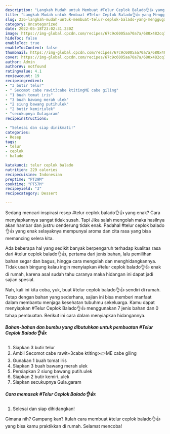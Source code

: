 ```yaml
---
description: "Langkah Mudah untuk Membuat #Telur Ceplok Balado👌👍 yang Menggugah Selera, Buat Buka Puasa Enak Banget"
title: "Langkah Mudah untuk Membuat #Telur Ceplok Balado👌👍 yang Menggugah Selera, Buat Buka Puasa Enak Banget"
slug: 236-langkah-mudah-untuk-membuat-telur-ceplok-balado-yang-menggugah-selera-buat-buka-puasa-enak-banget
category: Uncategorized
date: 2022-05-18T23:02:31.230Z
image: https://img-global.cpcdn.com/recipes/67c9c6005aa70a7a/680x482cq70/telur-ceplok-balado-foto-resep-utama.jpg
hideToc: false
enableToc: true
enableTocContent: false
thumbnail: https://img-global.cpcdn.com/recipes/67c9c6005aa70a7a/680x482cq70/telur-ceplok-balado-foto-resep-utama.jpg
cover: https://img-global.cpcdn.com/recipes/67c9c6005aa70a7a/680x482cq70/telur-ceplok-balado-foto-resep-utama.jpg
author: Admin
authorAv: notfound
ratingvalue: 4.1
reviewcount: 19
recipeingredient:
- "3 butir telur"
- " Secomot cabe rawit3cabe ktitingME cabe giling"
- "1 buah tomat iris"
- "3 buah bawang merah ulek"
- "2 siung bawang putihulek"
- "2 butir kemiriulek"
- "secukupnya Gulagaram"
recipeinstructions:

- "Selesai dan siap dinikmati!"
categories:
- Resep
tags:
- telur
- ceplok
- balado

katakunci: telur ceplok balado 
nutrition: 229 calories
recipecuisine: Indonesian
preptime: "PT29M"
cooktime: "PT57M"
recipeyield: "3"
recipecategory: Dessert

---
```



Sedang mencari inspirasi resep #telur ceplok balado👌👍 yang enak? Cara menyiapkannya sangat tidak susah. Tapi Jika salah mengolah maka hasilnya akan hambar dan justru cenderung tidak enak. Padahal #telur ceplok balado👌👍 yang enak selayaknya mempunyai aroma dan cita rasa yang bisa memancing selera kita.


Ada beberapa hal yang sedikit banyak berpengaruh terhadap kualitas rasa dari #telur ceplok balado👌👍, pertama dari jenis bahan, lalu pemilihan bahan segar dan bagus, hingga cara mengolah dan menghidangkannya. Tidak usah bingung kalau ingin menyiapkan #telur ceplok balado👌👍 enak di rumah, karena asal sudah tahu caranya maka hidangan ini dapat jadi sajian spesial.




Nah, kali ini kita coba, yuk, buat #telur ceplok balado👌👍 sendiri di rumah. Tetap dengan bahan yang sederhana, sajian ini bisa memberi manfaat dalam membantu menjaga kesehatan tubuhmu sekeluarga. Kamu dapat menyiapkan #Telur Ceplok Balado👌👍 menggunakan 7 jenis bahan dan 0 tahap pembuatan. Berikut ini cara dalam menyiapkan hidangannya.

<!--inarticleads1-->

##### Bahan-bahan dan bumbu yang dibutuhkan untuk pembuatan #Telur Ceplok Balado👌👍:

1. Siapkan 3 butir telur
1. Ambil  Secomot cabe rawit+3cabe ktiting&gt;👉ME cabe giling
1. Gunakan 1 buah tomat iris
1. Siapkan 3 buah bawang merah ulek
1. Persiapkan 2 siung bawang putih.ulek
1. Siapkan 2 butir kemiri..ulek
1. Siapkan secukupnya Gula.garam




<!--inarticleads2-->

##### Cara memasak #Telur Ceplok Balado👌👍:


1. Selesai dan siap dihidangkan!



Gimana nih? Gampang kan? Itulah cara membuat #telur ceplok balado👌👍 yang bisa kamu praktikkan di rumah. Selamat mencoba!
